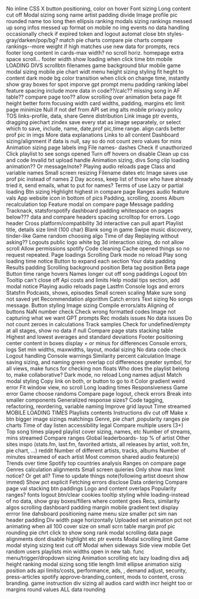No inline CSS
X button positioning, color on hover
Font sizing
Long content cut off
Modal sizing
song name artist padding divide
Image profile pic rounded
name too long then ellipsis
ranking modals sizing
rankings messed up
song infos messed up format
on mobile no img events
no data handling
occasionally check if expired token and logout automat
close btn styles-gray/darken/pop/bg?
match pie charts
compare pie charts
compare rankings--more weight if high matches
use new data for prompts, recs
footer
long content in cards-max width? no scroll horiz.
homepage extra space scroll...
footer width
show loading when click time btn mobile
LOADING DIVS
scrollbtn
filenames
game background blur mobile
game modal sizing mobile
pie chart widt
menu height sizing styling
fit heght to content
dark mode bg color transition
when click on change time, instantly show gray boxes for spot
imporve gpt prompt
menu padding
ranking label feature spacing
include more data in code??/calc??
missing song in AF table?? compare page too??
allow scrolling over animation
beta page fit height better
form focusing width
card widths, padding, margins etc
limit page minimize
Null if not def from API
set img alts
mobile
privacy policy
TOS
links-profile, data, share
Genre distribution 
Link image ptr events, dragging
piechart zindex
save every stat as image separately, or select which to save, include, name, date,prof pic,time range.
align cards better
prof pic in imgs
More data explanations
Links to all content
Dashboard sizing/alignment
if data is null, say so
do not count zero values for mins
Animation sizing
page labels
img File names- dashes
Check if unauthorized
Click playlist to see songs opened
Turn off hovers on disable
Clean up css and code
Invalid txt upload handle
Animation sizing, divs
Song clip loading animation?? Or message/note?
Playing audio reloads page
Class and variable names
Small screen resizing
Filename dates etc
Image saves use prof pic instead of names
2 Day access, keep list of those who have already tried it, send emails, what to put for names?
Terms of use
Lazy or partial loading
Btn sizing
Highlight highest in compare page
Ranges audio feature vals
App website icon in bottom of pics
Padding, scrolling, zooms
Album recalculation top
Feature modal on compare page
Message padding
Tracknack, statsforspotify
dashboard padding
whitespace on pages below???
data and compare headers spacing
scrolltop for errors.
Logo header
Cross platform/compatibility
3d interactive can pull apart
Playlist title, details size limit (100 char)
Blank song in game
Swipe music discovery, tinder-like
Game random choosing algo
Time of day
Replaying without asking??
Logouts
public logo white bg
3d interaction sizing, do not allow scroll
Allow permissions spotify
Code cleaning
Cache opened things so no request repeated.
Page loadings
Scrolling
Dark mode no reload
Play song loading time notice
Button to expand each section
Your data padding
Results padding
Scrolling background position
Beta tag position Beta page
Button time range hovers
Names longer cut off 
song paddings
Logout btn
Tooltip can't close off
Api costs and limits
Help modal tips section, add modal notice
Playing audio reloads page
Lastfm
Console logs and errors
Statsfm
Podcasts, shows, episodes
Small screen scaling
Make sure song not saved yet
Recommendation algorithm
Catch errors
Text sizing
No songs message.
Button styling
Image sizing
Compile errors/alts
Aligning of buttons
NaN number check
Check wrong formatted codes
Image not capturing what we want
GPT prompts
Rec modals issues
No data issues
Do not count zeroes in calculations
Track samples
Check for undefined/empty at all stages, show no data if null
Compare page stats stacking table
Highest and lowest averages and standard deviations
Footer positioning
center content in boxes
display + or minus for differences
Console errors, logs
Set min widths, maxwidths, layout, modal sizing
No data code check
Logout handling
Console warnings
Similarity percent calculation
Image saving sizing, and naming
green overlap col differences greater symbol, for all views, make funcs for checking non floats
Who does the playlist belong to, make collaborative?
Dark mode, no reload
Long names adjust
Match modal styling
Copy link on both, or button to go to it
Color gradient weird error
Fit window view, no scroll
Long loading times
Responsiveness
Game error
Game choose randoms
Compare page logout, check errors
Break into smaller components
Generalized response sizes?
Code tagging, refactoring, reordering, variable naming
Improve grid layout
Time streamed
MOBILE LOADING TIMES
Playlists contents
Instructions div cut off
Make x btn bigger
image sizings matchings
Genre, pie chart ,popularity ranges pie charts
Time of day listen
accessibility
legal
Compare multiple users (3+)
Top song times played
playlist cover sizing, names, etc
Number of streams, mins streamed
Compare ranges
Global leaderboards- top % of artist
Other sites inspo (stats.fm, last.fm, favorited artists, all releases by artist, volt.fm, pie chart, ...) reddit
Number of different artists, tracks, albums
Number of minutes streamed of each artist
Most common shared audio feature(s)
Trends over time
Spotify top countries analysis
Ranges on compare page
Genres calculation
alignments
Small screen quieries
Only show max limit notice? Or get all?
Time to update things note(following artist doesnt show immed)
Show pct explicit
Fetching errors disclose
Data ordering
Compare page val stacking
btn paddings
Logo and content overlaps
Popularity ranges?
fonts
logout btn/clear cookies
tooltip styling
while loading-instead of no data, show gray boxes/fillers where content goes
Recs, similarity algos
scrolling
dashboard padding margin mobile
gradient text display errror line
dahsboard positioning
name menu size smaller
pct sim nan
header padding
Div width page horizontally 
Uploaded set animation
pct not animating when all 100
cover size on small scrn
table margin
prof pic rounding
pie chrt click to show
song rank modal scrolling
data page alignments
dont disable highlight etc ptr events
Modal scrolling limit
Game modal stying sizing text cut off
Modal when sideways
Side view mobile
Get random users playlists
min widths
open in new tab. func
menu/trigger/dropdown sizing
Animation scrolling etc
lazy loading
divs adj height
ranking modal sizing
song title length limit ellipse
animation sizig position
ads
api limits/costs,  performance, ads, , demand adjust, security, press-articles
spotify approve-branding,content, mods to content, cross branding.
game instruction div sizing
all audios
card width incr height too or margins
round values ALL
data rounding